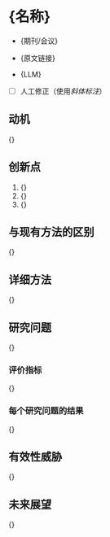 # {名称}

- {期刊/会议}

- {原文链接}

- {LLM}

- [ ] 人工修正（使用*斜体标注*）

## 动机

{}

## 创新点

1. {}
2. {}
3. {}

## 与现有方法的区别

{}

## 详细方法

{}

## 研究问题

{}

### 评价指标

{}

### 每个研究问题的结果

{}

## 有效性威胁

{}

## 未来展望

{}
